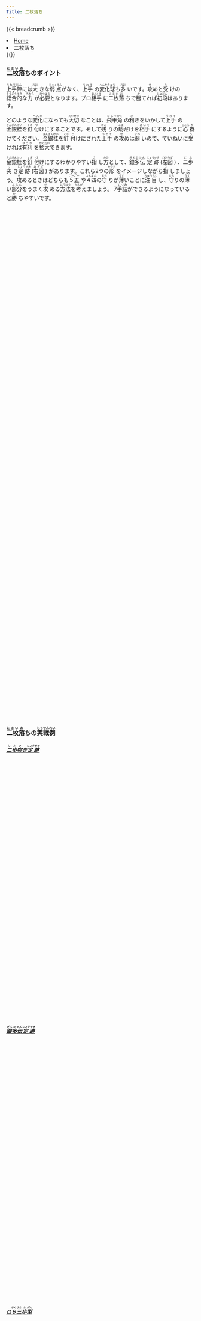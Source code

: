 ```yaml
---
Title: 二枚落ち
---
```

{{< breadcrumb >}}
  <li class="breadcrumb-item"><a href="/shogi-beginners/">Home</a></li>
  <li class="breadcrumb-item active" aria-current="page">二枚落ち</li>
{{</ breadcrumb >}}
<div class="row pt-3">
  <div class="col-lg-6">
    <h3 class="pt-4"><ruby>二枚<rt>にまい</rt></ruby><ruby>落<rt>お</rt></ruby>ちのポイント</h3>
    <p><ruby>上手陣<rt>うわてじん</rt></ruby>には<ruby>大<rt>おお</rt>
      </ruby>きな<ruby>弱点<rt>じゃくてん</rt></ruby>がなく、<ruby>上手<rt>うわて</rt>
      </ruby>の<ruby>変化球<rt>へんかきゅう</rt></ruby>も<ruby>多<rt>おお</rt>
      </ruby>いです。<ruby>攻<rt>せ</rt></ruby>めと<ruby>受<rt>う</rt>
      </ruby>けの<ruby>総合的<rt>そうごうてき</rt></ruby>な<ruby>力<rt>ちから</rt>
      </ruby>が<ruby>必要<rt>ひつよう</rt></ruby>となります。プロ<ruby>相手<rt>あいて</rt>
      </ruby>に<ruby>二枚<rt>にまい</rt></ruby><ruby>落<rt>お</rt>
      </ruby>ちで<ruby>勝<rt>か</rt></ruby>てれば<ruby>初段<rt>しょだん</rt></ruby>はあります。
    </p>
    <p>どのような<ruby>変化<rt>へんか</rt></ruby>になっても<ruby>大切<rt>たいせつ</rt>
      </ruby>なことは、<ruby>飛車<rt>ひしゃ</rt></ruby><ruby>角<rt>かく</rt>
      </ruby>の<ruby>利<rt>き</rt></ruby>きをいかして<ruby>上手<rt>うわて</rt>
      </ruby>の<ruby>金銀桂<rt>きんぎんけい</rt></ruby>を<ruby>釘<rt>くぎ</rt>
      </ruby><ruby>付<rt>づ</rt></ruby>けにすることです。そして<ruby>残<rt>のこ</rt>
      </ruby>りの<ruby>駒<rt>こま</rt></ruby>だけを<ruby>相手<rt>あいて</rt>
      </ruby>にするように<ruby>心<rt>こころ</rt></ruby><ruby>掛<rt>が</rt>
      </ruby>けてください。<ruby>金銀桂<rt>きんぎんけい</rt></ruby>を<ruby>釘<rt>くぎ</rt>
      </ruby><ruby>付<rt>づ</rt></ruby>けにされた<ruby>上手<rt>うわて</rt>
      </ruby>の<ruby>攻<rt>せ</rt></ruby>めは<ruby>弱<rt>よわ</rt>
      </ruby>いので、ていねいに<ruby>受<rt>う</rt></ruby>ければ<ruby>有利<rt>ゆうり</rt>
      </ruby>を<ruby>拡大<rt>かくだい</rt></ruby>できます。
    </p>
    <p><ruby>金銀桂<rt>きんぎんけい</rt></ruby>を<ruby>釘<rt>くぎ</rt>
      </ruby><ruby>付<rt>づ</rt></ruby>けにするわかりやすい<ruby>指<rt>さ</rt>
      </ruby>し<ruby>方<rt>かた</rt></ruby>として、<ruby>銀多伝<rt>ぎんたでん</rt>
      </ruby><ruby>定跡<rt>じょうせき</rt></ruby> (<ruby>左図<rt>ひだりず</rt>
      </ruby>) 、<ruby>二歩<rt>にふ</rt></ruby><ruby>突<rt>つ</rt>
      </ruby>き<ruby>定跡<rt>じょうせき</rt></ruby> (<ruby>右図<rt>みぎず</rt>
      </ruby>) があります。これら2つの<ruby>形<rt>かたち</rt>
      </ruby>をイメージしながら<ruby>指<rt>さ</rt>
      </ruby>しましょう。<ruby>攻<rt>せ</rt></ruby>めるときはどちらも<ruby>５五<rt>ごーごー</rt>
      </ruby>や<ruby>４四<rt>よんよん</rt></ruby>の<ruby>守<rt>まも</rt>
      </ruby>りが<ruby>薄<rt>うす</rt></ruby>いことに<ruby>注目<rt>ちゅうもく</rt>
      </ruby>し、<ruby>守<rt>まも</rt></ruby>りの<ruby>薄<rt>うす</rt>
      </ruby>い<ruby>部分<rt>ぶぶん</rt></ruby>をうまく<ruby>攻<rt>せ</rt>
      </ruby>める<ruby>方法<rt>ほうほう</rt></ruby>を<ruby>考<rt>かんが</rt></ruby>えましょう。
      7<ruby>手詰<rt>てづみ</rt></ruby>ができるようになっていると<ruby>勝<rt>か</rt>
      </ruby>ちやすいです。
    </p>
  </div>
  <div class="col">
    <div class="col p-1" tabindex="-1">
      <script id="summary1-kif" type="text/plain">
上手：上手
上手の持駒：なし
  ９ ８ ７ ６ ５ ４ ３ ２ １
+---------------------------+
|v香v桂 ・ ・ ・ ・ ・v桂v香|一
| ・ ・ ・ ・ ・ ・v金v銀 ・|二
|v歩v歩v金v玉v銀v歩v歩v歩v歩|三
| ・ ・v歩 ・v歩 ・ ・ ・ ・|四
| ・ ・ ・v歩 ・ 歩 歩 ・ ・|五
| ・ ・ 歩 ・ ・ ・ ・ ・ ・|六
| 歩 歩 ・ 歩 歩 銀 ・ 歩 歩|七
| ・ 角 金 銀 金 ・ 飛 ・ ・|八
| 香 桂 ・ 玉 ・ ・ ・ 桂 香|九
+---------------------------+
下手：下手
下手の持駒：なし
手数＝24  ▲６八銀  まで
      </script>
      <svg id="summary1" xmlns="http://www.w3.org/2000/svg" viewBox="0,0,400,540"></svg>
    </div>
  </div>
  <div class="col">
    <div class="col p-1" tabindex="-1">
      <script id="summary2-kif" type="text/plain">
上手：上手
上手の持駒：歩　
  ９ ８ ７ ６ ５ ４ ３ ２ １
+---------------------------+
|v香 ・ ・ ・ ・ ・ ・v桂v香|一
| ・ ・ ・ ・ ・ ・v金v銀 ・|二
| ・ ・v桂v玉v銀v歩v歩v歩 ・|三
|v歩v歩v歩v歩v歩 ・ ・ ・v歩|四
| ・ ・ ・ ・ ・ 歩 歩 ・ ・|五
| 歩 ・v金 ・ 歩 銀 ・ ・ 歩|六
| ・ 歩 ・ 歩 ・ 銀 ・ 歩 ・|七
| ・ 角 金 ・ 飛 金 玉 ・ ・|八
| 香 桂 ・ ・ ・ ・ ・ 桂 香|九
+---------------------------+
下手：下手
下手の持駒：なし
手数＝36  ▲４八金  まで
      </script>
      <svg id="summary2" xmlns="http://www.w3.org/2000/svg" viewBox="0,0,400,540"></svg>
    </div>
  </div>
</div>
<div>
  <h3 class="pt-4"><ruby>二枚<rt>にまい</rt></ruby><ruby>落<rt>お</rt></ruby>ちの<ruby>実戦<rt>じっせん</rt></ruby><ruby>例<rt>れい</rt></ruby></h3>
  <div class="row">
    <div class="col-md">
      <div class="row">
        <div class="col pb-3">
          <a href="/shogi-beginners/2mai/example1/">
            <h5><ruby>二歩<rt>にふ</rt></ruby><ruby>突<rt>つ</rt></ruby>き<ruby>定跡<rt>じょうせき</rt></ruby></h5>
            <script id="example1-kif" type="text/plain">
上手：上手
上手の持駒：歩
  ９ ８ ７ ６ ５ ４ ３ ２ １
+---------------------------+
|v香 ・ ・ ・ ・ ・ ・v桂v香|一
| ・ ・ ・ ・ ・ ・v金v銀 ・|二
| ・ ・v桂v玉v銀v歩v歩v歩v歩|三
|v歩 ・ ・v金v歩 歩 ・ ・ ・|四
| ・v歩 ・v歩 ・ ・ 銀 ・ ・|五
| 歩 ・ 歩 ・ 歩 ・ 飛 ・ ・|六
| ・ 歩 ・ 歩 ・ ・ 桂 歩 歩|七
| ・ 角 金 銀 金 ・ ・ ・ ・|八
| 香 桂 ・ 玉 ・ ・ ・ ・ 香|九
+---------------------------+
下手の持駒：歩
下手：下手
手数＝46  ▲４四歩  まで
            </script>
            <svg id="example1" xmlns="http://www.w3.org/2000/svg" viewBox="0,0,400,540"></svg>
          </a>
        </div>
        <div class="col pb-3">
          <a href="/shogi-beginners/2mai/example2/">
            <h5><ruby>銀多伝<rt>ぎんたでん</rt></ruby><ruby>定跡<rt>じょうせき</rt></ruby></h5>
            <script id="example2-kif" type="text/plain">
上手：上手
上手の持駒：なし
  ９ ８ ７ ６ ５ ４ ３ ２ １
+---------------------------+
|v香 ・ ・ ・ ・ ・ ・v桂v香|一
| ・ ・ ・ ・ ・ ・v金v銀 ・|二
|v歩v歩v桂v玉v銀v歩v歩v歩v歩|三
| ・v金v歩v歩v歩 ・ ・ ・ ・|四
| ・ ・ ・ ・ ・ 歩 歩 ・ ・|五
| ・ ・ 歩 ・ 歩 銀 ・ ・ ・|六
| 歩 歩 ・ 歩 ・ 銀 ・ 歩 歩|七
| ・ 角 ・ ・ 飛 玉 ・ ・ ・|八
| 香 桂 ・ 金 ・ 金 ・ 桂 香|九
+---------------------------+
下手：下手
下手の持駒：なし
手数＝26  ▲４八玉  まで
            </script>
            <svg id="example2" xmlns="http://www.w3.org/2000/svg" viewBox="0,0,400,540"></svg>
          </a>
        </div>
      </div>
    </div>
    <div class="col-md">
      <div class="row">
        <div class="col pb-3">
          <a href="/shogi-beginners/2mai/example3/">
            <h5>☖<ruby>６三<rt>ろくさん</rt></ruby><ruby>歩<rt>ふ</rt></ruby><ruby>型<rt>がた</rt></ruby></h5>
            <script id="example4-kif" type="text/plain">
上手：上手
上手の持駒：なし
  ９ ８ ７ ６ ５ ４ ３ ２ １
+---------------------------+
|v香 ・ ・ ・ ・ ・v玉v桂v香|一
| ・ ・ ・ ・v金 ・v金v銀 ・|二
| ・v歩v桂v歩v歩v歩v歩 ・ ・|三
|v歩 ・v歩v銀 ・ ・ ・v歩v歩|四
| ・ ・ ・ ・ ・ 歩 歩 ・ ・|五
| 歩 ・ 歩 ・ ・ ・ ・ ・ ・|六
| ・ 歩 ・ 歩 歩 銀 ・ 歩 歩|七
| ・ 角 金 銀 金 ・ 飛 ・ ・|八
| 香 桂 ・ 玉 ・ ・ ・ 桂 香|九
+---------------------------+
下手番
下手の持駒：なし
手数＝27  △２四歩  まで
            </script>
            <svg id="example3" xmlns="http://www.w3.org/2000/svg" viewBox="0,0,400,540"></svg>
          </a>
        </div>
        <div class="col pb-3">
          <a href="/shogi-beginners/2mai/example4/">
            <h5><ruby>顔面<rt>がんめん</rt></ruby><ruby>受<rt>う</rt></ruby>け</h5>
            <script id="example3-kif" type="text/plain">
上手：上手
上手の持駒：なし
  ９ ８ ７ ６ ５ ４ ３ ２ １
+---------------------------+
|v香v桂 ・ ・ ・ ・ ・v桂v香|一
| ・ ・ ・v玉 ・ ・v金v銀 ・|二
|v歩v歩 ・v歩v銀v歩v歩v歩v歩|三
| ・ ・v歩v金v歩 ・ ・ ・ ・|四
| ・ ・ ・ ・ ・ 歩 歩 ・ ・|五
| ・ ・ 歩 ・ ・ ・ ・ ・ ・|六
| 歩 歩 ・ 歩 歩 銀 ・ 歩 歩|七
| ・ 角 ・ 銀 ・ ・ 飛 ・ ・|八
| 香 桂 ・ 金 玉 金 ・ 桂 香|九
+---------------------------+
下手の持駒：なし
下手：下手
手数＝17  △６四金  まで
            </script>
            <svg id="example4" xmlns="http://www.w3.org/2000/svg" viewBox="0,0,400,540"></svg>
          </a>
        </div>
      </div>
    </div>
  </div>
</div>
<div>
  <div class="row pt-3">
    <div class="col-md">
      <div class="row">
        <div class="col pb-3">
          <a href="/shogi-beginners/2mai/example5/">
            <h5>☗<ruby>７六<rt>ななろく</rt></ruby><ruby>歩型<rt>ふがた</rt></ruby>の<ruby>変化<rt>へんか</rt></ruby></h5>
            <script id="example5-kif" type="text/plain">
上手：上手
上手の持駒：なし
  ９ ８ ７ ６ ５ ４ ３ ２ １
+---------------------------+
|v香 ・ ・ ・ ・ ・ ・v桂v香|一
| ・ ・ ・ ・ ・ ・v金v銀 ・|二
| ・ ・v桂v玉v銀v歩v歩v歩v歩|三
|v歩 ・ ・v金 ・ 歩 ・ ・ ・|四
| ・v歩 ・v歩v歩 ・ 銀 ・ ・|五
| 歩 ・ 歩 ・ 歩 ・ 飛 ・ ・|六
| ・ 歩 ・ 歩 ・ ・ 桂 歩 歩|七
| ・ 角 金 銀 金 ・ ・ ・ ・|八
| 香 桂 ・ 玉 ・ ・ ・ ・ 香|九
+---------------------------+
下手：下手
下手の持駒：なし
手数＝47  △５五歩  まで
            </script>
            <svg id="example5" xmlns="http://www.w3.org/2000/svg" viewBox="0,0,400,540"></svg>
          </a>
        </div>
        <div class="col pb-3">
          <a href="/shogi-beginners/2mai/example6/">
            <h5>☖<ruby>５五<rt>ごーごー</rt></ruby><ruby>歩型<rt>ふがた</rt></ruby>の<ruby>変化<rt>へんか</rt></ruby>🚧</h5>
            <script id="example6-kif" type="text/plain">
上手：上手
上手の持駒：なし
  ９ ８ ７ ６ ５ ４ ３ ２ １
+---------------------------+
|v香 ・ ・ ・ ・ ・ ・v桂v香|一
| ・ ・ ・ ・ ・ ・v金v銀 ・|二
| ・ ・v桂v玉v銀v歩v歩v歩v歩|三
|v歩 ・v歩v金 ・ ・ ・ ・ ・|四
| ・v歩 ・v歩v歩 歩 銀 ・ ・|五
| 歩 ・ 歩 ・ ・ ・ 飛 ・ ・|六
| ・ 歩 ・ 歩 歩 ・ 桂 歩 歩|七
| ・ 角 金 銀 金 ・ ・ ・ ・|八
| 香 桂 ・ 玉 ・ ・ ・ ・ 香|九
+---------------------------+
下手の持駒：歩　
下手：下手
手数＝39  △５五歩  まで
            </script>
            <svg id="example6" xmlns="http://www.w3.org/2000/svg" viewBox="0,0,400,540"></svg>
          </a>
        </div>
      </div>
    </div>
    <div class="col-md">
      <div class="row">
        <div class="col pb-3">
          <a href="/shogi-beginners/2mai/example7/">
            <h5>☗<ruby>５五<rt>ごーごー</rt></ruby><ruby>歩型<rt>ふがた</rt></ruby>の<ruby>変化<rt>へんか</rt></ruby>🚧</h5>
            <script id="example7-kif" type="text/plain">
上手：上手
上手の持駒：なし
  ９ ８ ７ ６ ５ ４ ３ ２ １
+---------------------------+
|v香 ・ ・ ・ ・ ・ ・v桂v香|一
| ・ ・ ・ ・ ・ ・v金v銀 ・|二
| ・ ・v桂v玉v銀v歩v歩v歩v歩|三
|v歩 ・ ・v金v歩 ・ ・ ・ ・|四
| ・v歩v歩v歩 ・ 歩 ・ ・ ・|五
| 歩 ・ 歩 ・ 歩 銀 飛 ・ ・|六
| ・ 歩 ・ 歩 ・ ・ 桂 歩 歩|七
| ・ 角 金 銀 金 ・ ・ ・ ・|八
| 香 桂 ・ 玉 ・ ・ ・ ・ 香|九
+---------------------------+
下手の持駒：歩　
下手：下手
手数＝39  △７五歩  まで
            </script>
            <svg id="example7" xmlns="http://www.w3.org/2000/svg" viewBox="0,0,400,540"></svg>
          </a>
        </div>
        <div class="col pb-3">
          <a href="/shogi-beginners/2mai/example8/">
            <h5>☖<ruby>６六<rt>ろくろく</rt></ruby><ruby>歩型<rt>ふがた</rt></ruby>の<ruby>変化<rt>へんか</rt></ruby>🚧</h5>
            <script id="example8-kif" type="text/plain">
上手：上手
上手の持駒：歩　
  ９ ８ ７ ６ ５ ４ ３ ２ １
+---------------------------+
|v香 ・ ・ ・ ・ ・ ・v桂v香|一
| ・ ・ ・ ・ ・ ・v金v銀 ・|二
| ・ ・v桂v玉v銀v歩v歩v歩v歩|三
|v歩v歩 ・ ・v歩 ・ ・ ・ ・|四
| ・ ・v金 ・ ・ 歩 銀 ・ ・|五
| 歩 ・ ・v歩 ・ ・ 飛 ・ ・|六
| ・ 歩 ・ 歩 歩 ・ 桂 歩 歩|七
| ・ 角 金 銀 金 ・ ・ ・ ・|八
| 香 桂 ・ 玉 ・ ・ ・ ・ 香|九
+---------------------------+
下手の持駒：歩二　
下手：下手
手数＝41  △６六歩  まで
            </script>
            <svg id="example8" xmlns="http://www.w3.org/2000/svg" viewBox="0,0,400,540"></svg>
          </a>
        </div>
      </div>
    </div>
  </div>
</div>
<div>
  <div class="row pt-3">
    <div class="col-md">
      <div class="row">
        <div class="col pb-3">
          <a href="/shogi-beginners/2mai/example9/">
            <h5><ruby>銀多伝<rt>ぎんたでん</rt></ruby>の<ruby>変化<rt>へんか</rt></ruby></h5>
            <script id="example9-kif" type="text/plain">
上手：上手
上手の持駒：歩
  ９ ８ ７ ６ ５ ４ ３ ２ １
+---------------------------+
|v香 ・ ・ ・ ・ ・ ・v桂v香|一
| ・ ・ ・ ・ ・ ・v金v銀 ・|二
| ・ ・v桂v玉v銀v歩v歩v歩v歩|三
|v歩 ・v歩v歩v歩 ・ ・ ・ ・|四
| ・v歩v金 ・ ・ 歩 歩 ・ ・|五
| ・ ・ ・ ・ ・ 銀 ・ ・ ・|六
| 歩 歩 ・ 歩 ・ 銀 ・ 歩 歩|七
| ・ 角 金 ・ ・ 金 玉 ・ ・|八
| 香 桂 ・ ・ 飛 ・ ・ 桂 香|九
+---------------------------+
下手：下手
下手の持駒：歩
手数＝41  △８五歩  まで
            </script>
            <svg id="example9" xmlns="http://www.w3.org/2000/svg" viewBox="0,0,400,540"></svg>
          </a>
        </div>
        <div class="col pb-3">
          <a href="/shogi-beginners/2mai/example10/">
            <h5><ruby>銀多伝<rt>ぎんたでん</rt></ruby>の<ruby>変化<rt>へんか</rt></ruby></h5>
            <script id="example10-kif" type="text/plain">
上手：上手
上手の持駒：歩
  ９ ８ ７ ６ ５ ４ ３ ２ １
+---------------------------+
|v香 ・ ・ ・ ・ ・ ・v桂v香|一
| ・ ・ ・ ・ ・ ・v金v銀 ・|二
| ・ ・v桂v玉v銀v歩v歩v歩v歩|三
|v歩v歩v歩v歩v歩 ・ ・ ・ ・|四
| ・ ・ ・ ・ ・ 歩 歩 ・ ・|五
| ・ ・v金 ・ ・ 銀 ・ ・ ・|六
| 歩 歩 ・ 歩 ・ 銀 ・ 歩 歩|七
| ・ 角 金 ・ ・ 金 玉 ・ ・|八
| 香 桂 ・ ・ 飛 ・ ・ 桂 香|九
+---------------------------+
下手の持駒：歩
下手：下手
手数＝41  △７六金  まで
            </script>
            <svg id="example10" xmlns="http://www.w3.org/2000/svg" viewBox="0,0,400,540"></svg>
          </a>
        </div>
      </div>
    </div>
    <div class="col-md">
      <div class="row">
        <div class="col pb-3">
          <a href="/shogi-beginners/2mai/example11/">
            <h5><ruby>銀多伝<rt>ぎんたでん</rt></ruby>の<ruby>変化<rt>へんか</rt></ruby></h5>
            <script id="example11-kif" type="text/plain">
上手：上手
上手の持駒：歩
  ９ ８ ７ ６ ５ ４ ３ ２ １
+---------------------------+
|v香 ・ ・ ・ ・ ・ ・v桂v香|一
| ・ ・ ・ ・ ・ ・v金v銀 ・|二
|v歩v歩v桂v玉v銀v歩v歩v歩v歩|三
| ・ ・v歩 ・v歩 ・ ・ ・ ・|四
| ・ ・v金v歩 ・ 歩 歩 ・ ・|五
| ・ ・ ・ ・ ・ 銀 ・ ・ ・|六
| 歩 歩 ・ 歩 ・ 銀 ・ 歩 歩|七
| ・ 角 金 ・ ・ ・ 玉 ・ ・|八
| 香 桂 ・ ・ 飛 金 ・ 桂 香|九
+---------------------------+
下手の持駒：歩
下手：下手
手数＝37  △６五歩  まで
            </script>
            <svg id="example11" xmlns="http://www.w3.org/2000/svg" viewBox="0,0,400,540"></svg>
          </a>
        </div>
        <div class="col pb-3">
          <a href="/shogi-beginners/2mai/example12/">
            <h5>☗<ruby>７八<rt>ななはち</rt></ruby><ruby>飛型<rt>ひがた</rt></ruby></h5>
            <script id="example12-kif" type="text/plain">
上手：上手
上手の持駒：なし
  ９ ８ ７ ６ ５ ４ ３ ２ １
+---------------------------+
|v香v桂 ・ ・ ・ ・ ・v桂v香|一
| ・ ・ ・v金v玉 ・v金 ・ ・|二
| ・v歩 ・v銀v歩v歩v歩v銀 ・|三
|v歩 ・v歩v歩 ・ ・ ・v歩 ・|四
| ・ ・ ・ ・ ・ 歩 歩 ・v歩|五
| 歩 ・ 歩 ・ 歩 銀 ・ ・ ・|六
| ・ 歩 ・ 歩 ・ 銀 ・ 歩 歩|七
| ・ 角 飛 ・ ・ 金 玉 ・ ・|八
| 香 桂 ・ 金 ・ ・ ・ 桂 香|九
+---------------------------+
下手：下手
下手の持駒：なし
手数＝32  ▲４八金  まで
            </script>
            <svg id="example12" xmlns="http://www.w3.org/2000/svg" viewBox="0,0,400,540"></svg>
          </a>
        </div>
      </div>
    </div>
  </div>
</div>
<div class="pt-4">
  <h3><ruby>詰将棋<rt>つめしょうぎ</rt></ruby>のおすすめ<ruby>書籍<rt>しょせき</rt></ruby></h3>
  <p>7<ruby>手詰<rt>てづみ</rt></ruby>の<ruby>練習<rt>れんしゅう</rt></ruby>をおすすめします。</p>
  <div class="text-center pt-3">
    <iframe loading="lazy" style="width:120px;height:240px;" marginwidth="0" marginheight="0" scrolling="no" frameborder="0" src="https://rcm-fe.amazon-adsystem.com/e/cm?ref=qf_sp_asin_til&t=manbossocialt-22&m=amazon&o=9&p=8&l=as1&IS1=1&detail=1&asins=4861370310&linkId=0fde8e29e67e7e8f1010cbaec83ec5e0&bc1=ffffff&amp;lt1=_top&fc1=333333&lc1=0066c0&bg1=ffffff&f=ifr"></iframe>
    <iframe loading="lazy" style="width:120px;height:240px;" marginwidth="0" marginheight="0" scrolling="no" frameborder="0" src="https://rcm-fe.amazon-adsystem.com/e/cm?ref=qf_sp_asin_til&t=manbossocialt-22&m=amazon&o=9&p=8&l=as1&IS1=1&detail=1&asins=4861370442&linkId=cec40ab3f3cfaf024e85e16174548a45&bc1=ffffff&amp;lt1=_top&fc1=333333&lc1=0066c0&bg1=ffffff&f=ifr"></iframe>
    <iframe loading="lazy" style="width:120px;height:240px;" marginwidth="0" marginheight="0" scrolling="no" frameborder="0" src="https://rcm-fe.amazon-adsystem.com/e/cm?ref=qf_sp_asin_til&t=manbossocialt-22&m=amazon&o=9&p=8&l=as1&IS1=1&detail=1&asins=4422751255&linkId=4b4e352fbf6799678c69138585127152&bc1=ffffff&amp;lt1=_top&fc1=333333&lc1=0066c0&bg1=ffffff&f=ifr"></iframe>
  </div>
</div>
<script src="/shogi-beginners/kifu-viewer.js"></script>
{{< script >}}
  ['summary1', 'summary2', 'example1', 'example2', 'example3', 'example4',
   'example5', 'example6', 'example7', 'example8', 'example9', 'example10',
   'example11', 'example12'].forEach(id => {
    new KifuViewer(document.getElementById(id), { buttons: 'none' })
      .loadString(document.getElementById(id + '-kif').textContent);
  });
{{< /script >}}
